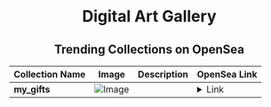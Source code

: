 <div align="center">

# Digital Art Gallery

## Trending Collections on OpenSea

| Collection Name                       | Image                                                                                     | Description                       | OpenSea Link                                                                                          |
|---------------------------------------|-------------------------------------------------------------------------------------------|-----------------------------------|--------------------------------------------------------------------------------------------------------|
| **my_gifts** | ![Image](https://i.seadn.io/s/raw/files/666e6aee88a22cbc5be6382b9fb7d588.png?w=500&auto=format?w=200&auto=format) |  | <details><summary>Link</summary>[my_gifts](https://opensea.io/collection/my-gifts-1)</details> |

</div>